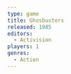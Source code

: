 ```yaml
---
type: game
title: Ghosbusters
released: 1985
editors: 
  - Activision
players: 1
genres:
  - Action
---
```

